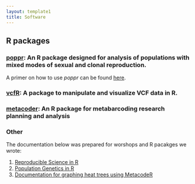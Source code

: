 ```yaml
---
layout: template1
title: Software
---
```


## R packages

### [poppr](https://github.com/grunwaldlab/poppr): An R package designed for analysis of populations with mixed modes of sexual and clonal reproduction.

A primer on how to use *poppr* can be found [here](http://grunwaldlab.github.io/Population_Genetics_in_R/).

### [vcfR](https://github.com/grunwaldlab/vcfR): A package to manipulate and visualize VCF data in R.


### [metacoder](https://github.com/grunwaldlab/metacoder): An R package for metabarcoding research planning and analysis

### Other

The documentation below was prepared for worshops and R pacakges we wrote:

1. [Reproducible Science in R](http://grunwaldlab.github.io/Reproducible-science-in-R/)
1. [Population Genetics in R](http://grunwaldlab.github.io/Population_Genetics_in_R/)
1. [Documentation for graphing heat trees using MetacodeR](https://grunwaldlab.github.io/metacoder_documentation/)
